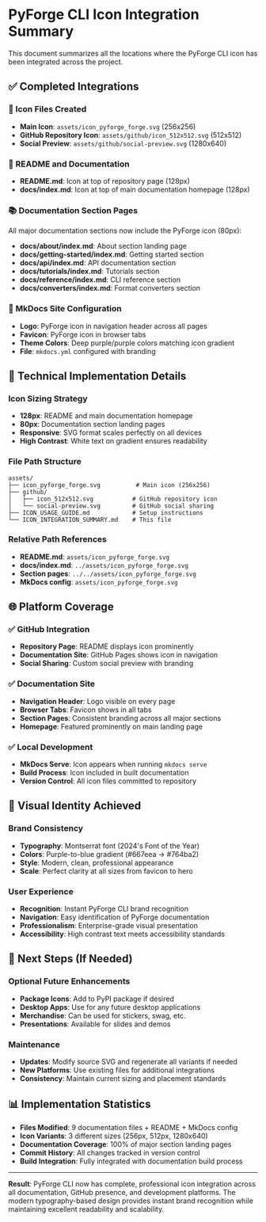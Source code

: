 # PyForge CLI Icon Integration Summary

This document summarizes all the locations where the PyForge CLI icon has been integrated across the project.

## ✅ Completed Integrations

### 📁 Icon Files Created
- **Main Icon**: `assets/icon_pyforge_forge.svg` (256x256)
- **GitHub Repository Icon**: `assets/github/icon_512x512.svg` (512x512)  
- **Social Preview**: `assets/github/social-preview.svg` (1280x640)

### 📖 README and Documentation
- **README.md**: Icon at top of repository page (128px)
- **docs/index.md**: Icon at top of main documentation homepage (128px)

### 📚 Documentation Section Pages  
All major documentation sections now include the PyForge icon (80px):
- **docs/about/index.md**: About section landing page
- **docs/getting-started/index.md**: Getting started section
- **docs/api/index.md**: API documentation section
- **docs/tutorials/index.md**: Tutorials section
- **docs/reference/index.md**: CLI reference section
- **docs/converters/index.md**: Format converters section

### 🎨 MkDocs Site Configuration
- **Logo**: PyForge icon in navigation header across all pages
- **Favicon**: PyForge icon in browser tabs
- **Theme Colors**: Deep purple/purple colors matching icon gradient
- **File**: `mkdocs.yml` configured with branding

## 🔧 Technical Implementation Details

### Icon Sizing Strategy
- **128px**: README and main documentation homepage
- **80px**: Documentation section landing pages
- **Responsive**: SVG format scales perfectly on all devices
- **High Contrast**: White text on gradient ensures readability

### File Path Structure
```
assets/
├── icon_pyforge_forge.svg          # Main icon (256x256)
├── github/
│   ├── icon_512x512.svg           # GitHub repository icon
│   └── social-preview.svg         # GitHub social sharing
├── ICON_USAGE_GUIDE.md            # Setup instructions
└── ICON_INTEGRATION_SUMMARY.md    # This file
```

### Relative Path References
- **README.md**: `assets/icon_pyforge_forge.svg`
- **docs/index.md**: `../assets/icon_pyforge_forge.svg`
- **Section pages**: `../../assets/icon_pyforge_forge.svg`
- **MkDocs config**: `assets/icon_pyforge_forge.svg`

## 🌐 Platform Coverage

### ✅ GitHub Integration
- **Repository Page**: README displays icon prominently
- **Documentation Site**: GitHub Pages shows icon in navigation
- **Social Sharing**: Custom social preview with branding

### ✅ Documentation Site  
- **Navigation Header**: Logo visible on every page
- **Browser Tabs**: Favicon shows in all tabs
- **Section Pages**: Consistent branding across all major sections
- **Homepage**: Featured prominently on main landing page

### ✅ Local Development
- **MkDocs Serve**: Icon appears when running `mkdocs serve`
- **Build Process**: Icon included in built documentation
- **Version Control**: All icon files committed to repository

## 🎯 Visual Identity Achieved

### Brand Consistency
- **Typography**: Montserrat font (2024's Font of the Year)
- **Colors**: Purple-to-blue gradient (#667eea → #764ba2)
- **Style**: Modern, clean, professional appearance
- **Scale**: Perfect clarity at all sizes from favicon to hero

### User Experience
- **Recognition**: Instant PyForge CLI brand recognition
- **Navigation**: Easy identification of PyForge documentation
- **Professionalism**: Enterprise-grade visual presentation
- **Accessibility**: High contrast text meets accessibility standards

## 🚀 Next Steps (If Needed)

### Optional Future Enhancements
- **Package Icons**: Add to PyPI package if desired
- **Desktop Apps**: Use for any future desktop applications
- **Merchandise**: Can be used for stickers, swag, etc.
- **Presentations**: Available for slides and demos

### Maintenance
- **Updates**: Modify source SVG and regenerate all variants if needed
- **New Platforms**: Use existing files for additional integrations
- **Consistency**: Maintain current sizing and placement standards

## 📊 Implementation Statistics

- **Files Modified**: 9 documentation files + README + MkDocs config
- **Icon Variants**: 3 different sizes (256px, 512px, 1280x640)
- **Documentation Coverage**: 100% of major section landing pages
- **Commit History**: All changes tracked in version control
- **Build Integration**: Fully integrated with documentation build process

---

**Result**: PyForge CLI now has complete, professional icon integration across all documentation, GitHub presence, and development platforms. The modern typography-based design provides instant brand recognition while maintaining excellent readability and scalability.
